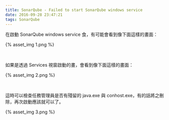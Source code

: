```yaml
---
title: SonarQube - Failed to start SonarQube windows service
date: 2016-09-28 23:47:21
tags: SonarQube
---
```


在啟動 SonarQube windows service 食，有可能會看到像下面這樣的畫面：  

<!-- More -->

{% asset_img 1.png %}

<br/>


如果是透過 Services 視窗啟動的畫，會看到像下面這樣的畫面：  

{% asset_img 2.png %}

<br/>


這時可以檢查任務管理員是否有殘留的 java.exe 與 conhost.exe，有的話將之刪除，再次啟動應該就可以了。  

{% asset_img 3.png %}

<br/>

